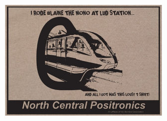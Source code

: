 <p align="center">
  <img src="https://github.com/beatcracker/beatcracker/raw/master/media/blaine.jpg" alt="I RODE BLAINE THE MONO AT LUD STATION AND ALL I GOT WAS THIS LOUSY T-SHIRT">
</p>